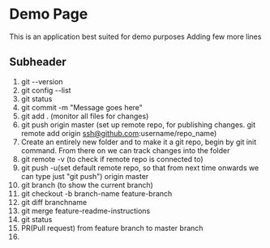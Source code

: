 # Demo Page

This is an application best suited for demo purposes
Adding few more lines

## Subheader

1. git --version
2. git config --list
3. git status
4. git commit -m "Message goes here"
5. git add . (monitor all files for changes)
6. git push origin master (set up remote repo, for publishing changes. git remote add origin ssh@github.com:username/repo_name)
7. Create an entirely new folder and to make it a git repo, begin by git init command. From there on we can track changes into the folder
8. git remote -v (to check if remote repo is connected to)
9. git push -u(set default remote repo, so that from next time onwards we can type just "git push") origin master
10. git branch (to show the current branch)
11. git checkout -b branch-name feature-branch
12. git diff branchname
13. git merge feature-readme-instructions
14. git status
15. PR(Pull request) from feature branch to master branch
16.
